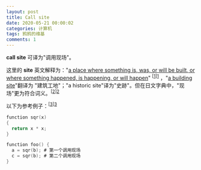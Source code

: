 ```yaml
---
layout: post
title: Call site
date: 2020-05-21 00:00:02
categories: 计算机
tags: 鸦鸦的维基
comments: 1
---
```


**call site** 可译为"调用现场"。

这里的 **site** 英文解释为："<u>a place where something is, was, or will be built, or where something happened, is happening, or will happen</u>" <sup>[[1]][1]</sup> ，"<u>a building site</u>"翻译为 "建筑工地"；"a historic site"译为"史跡"。但在日文字典中，"现场"更为符合词义。<sup>[[2]][2]</sup> 

以下为参考例子：<sup>[[3]][3]</sup> 

```go
function sqr(x)
{
  return x * x;
}

function foo() {
  a = sqr(b); # 第一个调用现场
  c = sqr(b); # 第二个调用现场
}
```

[1]: https://www.lexico.com/en/definition/site	"Definition of Site by Lexico"
[2]: https://ejje.weblio.jp/sentence/content/site	"site - weblio"
[3]: https://en.wikipedia.org/wiki/Call_site	"Call site wiki"

